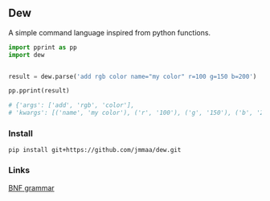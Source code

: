 
## Dew


A simple command language inspired from python functions.

```py
import pprint as pp
import dew


result = dew.parse('add rgb color name="my color" r=100 g=150 b=200')

pp.pprint(result)

# {'args': ['add', 'rgb', 'color'],
# 'kwargs': [('name', 'my color'), ('r', '100'), ('g', '150'), ('b', '200')]}
```

### Install

```
pip install git+https://github.com/jmmaa/dew.git
```

### Links

[BNF grammar](grammar.bnf)
